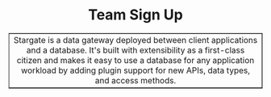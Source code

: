 <h1 align= "Center">Team Sign Up
</h1>

<table border = "1">
    <tr>
        <td align="center">
        Stargate is a data gateway deployed between client applications and a database. It's built with extensibility as a first-class citizen and makes it easy to use a database for any application workload by adding plugin support for new APIs, data types, and access methods.
        </td>
    </tr>
</table>